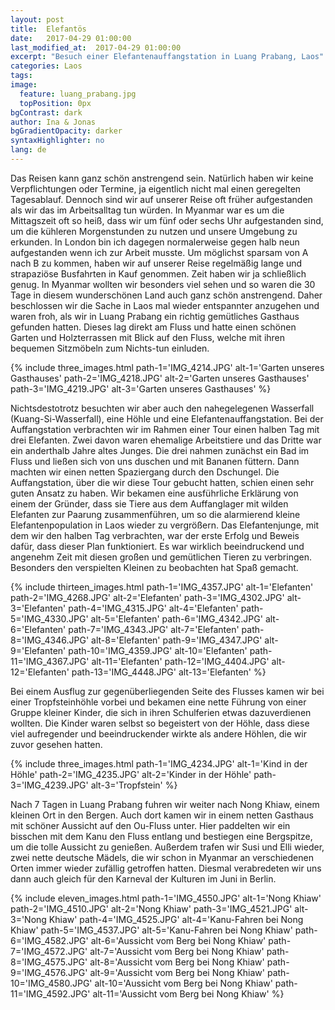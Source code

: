 ```yaml
---
layout: post
title:  Elefantös
date:   2017-04-29 01:00:00
last_modified_at:  2017-04-29 01:00:00
excerpt: "Besuch einer Elefantenauffangstation in Luang Prabang, Laos"
categories: Laos
tags:
image:
  feature: luang_prabang.jpg
  topPosition: 0px
bgContrast: dark
author: Ina & Jonas
bgGradientOpacity: darker
syntaxHighlighter: no
lang: de
---
```


Das Reisen kann ganz schön anstrengend sein. Natürlich haben wir keine Verpflichtungen oder Termine, ja eigentlich nicht mal einen geregelten Tagesablauf. Dennoch sind wir auf unserer Reise oft früher aufgestanden als wir das im Arbeitsalltag tun würden. In Myanmar war es um die Mittagszeit oft so heiß, dass wir um fünf oder sechs Uhr aufgestanden sind, um die kühleren Morgenstunden zu nutzen und unsere Umgebung zu erkunden. In London bin ich dagegen normalerweise gegen halb neun aufgestanden wenn ich zur Arbeit musste. Um möglichst sparsam von A nach B zu kommen, haben wir auf unserer Reise regelmäßig lange und strapaziöse Busfahrten in Kauf genommen. Zeit haben wir ja schließlich genug. In Myanmar wollten wir besonders viel sehen und so waren die 30 Tage in diesem wunderschönen Land auch ganz schön anstrengend. Daher beschlossen wir die Sache in Laos mal wieder entspannter anzugehen und waren froh, als wir in Luang Prabang ein richtig gemütliches Gasthaus gefunden hatten. Dieses lag direkt am Fluss und hatte einen schönen Garten und Holzterrassen mit Blick auf den Fluss, welche mit ihren bequemen Sitzmöbeln zum Nichts-tun einluden.

{% include three_images.html path-1='IMG_4214.JPG' alt-1='Garten unseres Gasthauses'
                              path-2='IMG_4218.JPG' alt-2='Garten unseres Gasthauses'
                              path-3='IMG_4219.JPG' alt-3='Garten unseres Gasthauses' %}

Nichtsdestotrotz besuchten wir aber auch den nahegelegenen Wasserfall (Kuang-Si-Wasserfall), eine Höhle und eine Elefantenauffangstation. Bei der Auffangstation verbrachten wir im Rahmen einer Tour einen halben Tag mit drei Elefanten. Zwei davon waren ehemalige Arbeitstiere und das Dritte war ein anderthalb Jahre altes Junges. Die drei nahmen zunächst ein Bad im Fluss und ließen sich von uns duschen und mit Bananen füttern. Dann machten wir einen netten Spaziergang durch den Dschungel. Die Auffangstation, über die wir diese Tour gebucht hatten, schien einen sehr guten Ansatz zu haben. Wir bekamen eine ausführliche Erklärung von einem der Gründer, dass sie Tiere aus dem Auffanglager mit wilden Elefanten zur Paarung zusammenführen, um so die alarmierend kleine Elefantenpopulation in Laos wieder zu vergrößern. Das Elefantenjunge, mit dem wir den halben Tag verbrachten, war der erste Erfolg und Beweis dafür, dass dieser Plan funktioniert. Es war wirklich beeindruckend und angenehm Zeit mit diesen großen und gemütlichen Tieren zu verbringen. Besonders den verspielten Kleinen zu beobachten hat Spaß gemacht.

{% include thirteen_images.html path-1='IMG_4357.JPG' alt-1='Elefanten'
                                path-2='IMG_4268.JPG' alt-2='Elefanten'
                                path-3='IMG_4302.JPG' alt-3='Elefanten'
                                path-4='IMG_4315.JPG' alt-4='Elefanten'
                                path-5='IMG_4330.JPG' alt-5='Elefanten'
                                path-6='IMG_4342.JPG' alt-6='Elefanten'
                                path-7='IMG_4343.JPG' alt-7='Elefanten'
                                path-8='IMG_4346.JPG' alt-8='Elefanten'
                                path-9='IMG_4347.JPG' alt-9='Elefanten'
                                path-10='IMG_4359.JPG' alt-10='Elefanten'
                                path-11='IMG_4367.JPG' alt-11='Elefanten'
                                path-12='IMG_4404.JPG' alt-12='Elefanten'
                                path-13='IMG_4448.JPG' alt-13='Elefanten' %}

Bei einem Ausflug zur gegenüberliegenden Seite des Flusses kamen wir bei einer Tropfsteinhöhle vorbei und bekamen eine nette Führung von einer Gruppe kleiner Kinder, die sich in ihren Schulferien etwas dazuverdienen wollten. Die Kinder waren selbst so begeistert von der Höhle, dass diese viel aufregender und beeindruckender wirkte als andere Höhlen, die wir zuvor gesehen hatten.

{% include three_images.html path-1='IMG_4234.JPG' alt-1='Kind in der Höhle'
                             path-2='IMG_4235.JPG' alt-2='Kinder in der Höhle'
                             path-3='IMG_4239.JPG' alt-3='Tropfstein' %}

Nach 7 Tagen in Luang Prabang fuhren wir weiter nach Nong Khiaw, einem kleinen Ort in den Bergen. Auch dort kamen wir in einem netten Gasthaus mit schöner Aussicht auf den Ou-Fluss unter. Hier paddelten wir ein bisschen mit dem Kanu den Fluss entlang und bestiegen eine Bergspitze, um die tolle Aussicht zu genießen. Außerdem trafen wir Susi und Elli wieder, zwei nette deutsche Mädels, die wir schon in Myanmar an verschiedenen Orten immer wieder zufällig getroffen hatten. Diesmal verabredeten wir uns dann auch gleich für den Karneval der Kulturen im Juni in Berlin.

{% include eleven_images.html path-1='IMG_4550.JPG' alt-1='Nong Khiaw'
                              path-2='IMG_4510.JPG' alt-2='Nong Khiaw'
                              path-3='IMG_4521.JPG' alt-3='Nong Khiaw'
                              path-4='IMG_4525.JPG' alt-4='Kanu-Fahren bei Nong Khiaw'
                              path-5='IMG_4537.JPG' alt-5='Kanu-Fahren bei Nong Khiaw'
                              path-6='IMG_4582.JPG' alt-6='Aussicht vom Berg bei Nong Khiaw'
                              path-7='IMG_4572.JPG' alt-7='Aussicht vom Berg bei Nong Khiaw'
                              path-8='IMG_4575.JPG' alt-8='Aussicht vom Berg bei Nong Khiaw'
                              path-9='IMG_4576.JPG' alt-9='Aussicht vom Berg bei Nong Khiaw'
                              path-10='IMG_4580.JPG' alt-10='Aussicht vom Berg bei Nong Khiaw'
                              path-11='IMG_4592.JPG' alt-11='Aussicht vom Berg bei Nong Khiaw' %}
